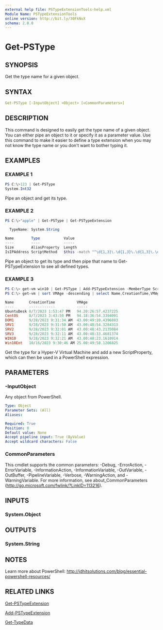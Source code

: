 ```yaml
---
external help file: PSTypeExtensionTools-help.xml
Module Name: PSTypeExtensionTools
online version: http://bit.ly/30FkNvX
schema: 2.0.0
---
```


# Get-PSType

## SYNOPSIS

Get the type name for a given object.

## SYNTAX

```yaml
Get-PSType [-InputObject] <Object> [<CommonParameters>]
```

## DESCRIPTION

This command is designed to easily get the type name of a given object. You can either pipe an object to it or specify it as a parameter value. Use this command to make it easier to define a type extension when you may not know the type name or you don't want to bother typing it.

## EXAMPLES

### EXAMPLE 1

```powershell
PS C:\>123 | Get-PSType
System.Int32
```

Pipe an object and get its type.

### EXAMPLE 2

```powershell
PS C:\>"apple" | Get-PSType | Get-PSTypeExtension

  TypeName: System.String

Name        Type           Value
----        ----           -----
Size        AliasProperty  Length
IsIPAddress ScriptMethod   $this -match "^\d{1,3}\.\d{1,3}\.\d{1,3}\.\d{1,3}$"
```

Pipe an object to get its type and then pipe that name to Get-PSTypeExtension to see all defined types.

### EXAMPLE 3

```powershell
PS C:\> get-vm win10 | Get-PSType | Add-PSTypeExtension -MemberType ScriptProperty -MemberName VMAge -Value {(Get-Date)- $this.CreationTime}
PS C:\> get-vm | sort VMAge -descending | select Name,CreationTime,VMAge

Name       CreationTime          VMAge
----       ------------          -----
UbuntuDesk 8/7/2023 1:53:47 PM   94.20:26:57.4237225
CentOS     8/7/2023 3:43:50 PM   94.18:36:54.3394091
DOM1       9/28/2023 9:31:34 AM  43.00:49:10.4396803
SRV1       9/28/2023 9:31:50 AM  43.00:48:54.3284313
SRV2       9/28/2023 9:32:01 AM  43.00:48:43.2135084
SRV3       9/28/2023 9:32:11 AM  43.00:48:33.4681374
WIN10      9/28/2023 9:32:21 AM  43.00:48:23.1610914
Win10Ent   10/16/2023 9:30:46 AM 25.00:49:58.1206825
```

Get the type for a Hyper-V Virtual Machine and add a new ScriptProperty, which can then be used in a PowerShell expression.

## PARAMETERS

### -InputObject

Any object from PowerShell.

```yaml
Type: Object
Parameter Sets: (All)
Aliases:

Required: True
Position: 0
Default value: None
Accept pipeline input: True (ByValue)
Accept wildcard characters: False
```

### CommonParameters

This cmdlet supports the common parameters: -Debug, -ErrorAction, -ErrorVariable, -InformationAction, -InformationVariable, -OutVariable, -OutBuffer, -PipelineVariable, -Verbose, -WarningAction, and -WarningVariable. For more information, see about_CommonParameters (http://go.microsoft.com/fwlink/?LinkID=113216).

## INPUTS

### System.Object

## OUTPUTS

### System.String

## NOTES

Learn more about PowerShell:
http://jdhitsolutions.com/blog/essential-powershell-resources/

## RELATED LINKS

[Get-PSTypeExtension](Get-PSTypeExtension.md)

[Add-PSTypeExtension](Add-PSTypeExtension.md)

[Get-TypeData]()
